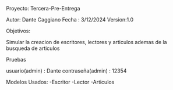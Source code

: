 Proyecto: Tercera-Pre-Entrega

Autor: Dante Caggiano
Fecha : 3/12/2024
Version:1.0

Objetivos:

Simular la creacion de escritores, lectores y articulos ademas de la busqueda de articulos


Pruebas 

usuario(admin) : Dante
contraseña(admin) : 12354

Modelos Usados:
-Escritor
-Lector
-Articulos
